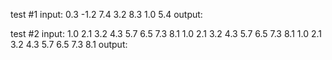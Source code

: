 test #1
input: 0.3 -1.2 7.4 3.2 8.3 1.0 5.4
output:

test #2
input: 1.0 2.1 3.2 4.3 5.7 6.5 7.3 8.1 1.0 2.1 3.2 4.3 5.7 6.5 7.3 8.1 1.0 2.1 3.2 4.3 5.7 6.5 7.3 8.1
output:
